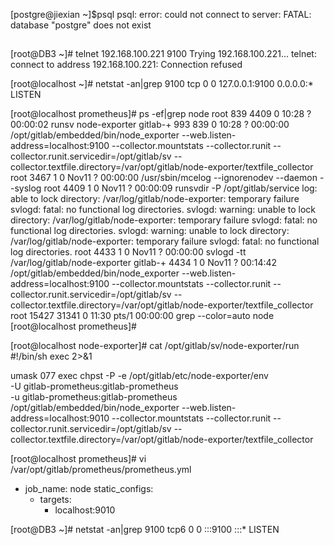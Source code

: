 [postgre@jiexian ~]$psql
psql: error: could not connect to server: FATAL:  database "postgre" does not exist

##
[root@DB3 ~]# telnet 192.168.100.221 9100
Trying 192.168.100.221...
telnet: connect to address 192.168.100.221: Connection refused

[root@localhost ~]# netstat -an|grep 9100
tcp        0      0 127.0.0.1:9100          0.0.0.0:*               LISTEN

[root@localhost prometheus]# ps -ef|grep node
root       839  4409  0 10:28 ?        00:00:02 runsv node-exporter
gitlab-+   993   839  0 10:28 ?        00:00:00 /opt/gitlab/embedded/bin/node_exporter --web.listen-address=localhost:9100 --collector.mountstats --collector.runit --collector.runit.servicedir=/opt/gitlab/sv --collector.textfile.directory=/var/opt/gitlab/node-exporter/textfile_collector
root      3467     1  0 Nov11 ?        00:00:00 /usr/sbin/mcelog --ignorenodev --daemon --syslog
root      4409     1  0 Nov11 ?        00:00:09 runsvdir -P /opt/gitlab/service log: able to lock directory: /var/log/gitlab/node-exporter: temporary failure svlogd: fatal: no functional log directories. svlogd: warning: unable to lock directory: /var/log/gitlab/node-exporter: temporary failure svlogd: fatal: no functional log directories. svlogd: warning: unable to lock directory: /var/log/gitlab/node-exporter: temporary failure svlogd: fatal: no functional log directories. 
root      4433     1  0 Nov11 ?        00:00:00 svlogd -tt /var/log/gitlab/node-exporter
gitlab-+  4434     1  0 Nov11 ?        00:14:42 /opt/gitlab/embedded/bin/node_exporter --web.listen-address=localhost:9100 --collector.mountstats --collector.runit --collector.runit.servicedir=/opt/gitlab/sv --collector.textfile.directory=/var/opt/gitlab/node-exporter/textfile_collector
root     15427 31341  0 11:30 pts/1    00:00:00 grep --color=auto node
[root@localhost prometheus]#

[root@localhost node-exporter]# cat /opt/gitlab/sv/node-exporter/run
#!/bin/sh
exec 2>&1

umask 077
exec chpst -P -e /opt/gitlab/etc/node-exporter/env \
  -U gitlab-prometheus:gitlab-prometheus \
  -u gitlab-prometheus:gitlab-prometheus \
  /opt/gitlab/embedded/bin/node_exporter --web.listen-address=localhost:9010 --collector.mountstats --collector.runit --collector.runit.servicedir=/opt/gitlab/sv --collector.textfile.directory=/var/opt/gitlab/node-exporter/textfile_collector

[root@localhost prometheus]# vi /var/opt/gitlab/prometheus/prometheus.yml
- job_name: node
  static_configs:
  - targets:
    - localhost:9010



[root@DB3 ~]# netstat -an|grep 9100
tcp6       0      0 :::9100                 :::*                    LISTEN


